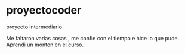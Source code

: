 # proyectocoder
proyecto intermediario

Me faltaron varias cosas , me confie con el tiempo e hice lo que pude. Aprendi un monton en el curso.
